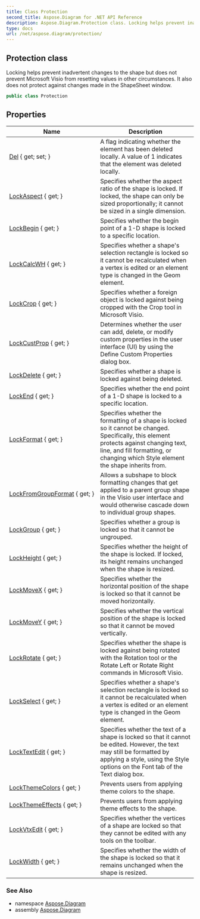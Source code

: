 ```yaml
---
title: Class Protection
second_title: Aspose.Diagram for .NET API Reference
description: Aspose.Diagram.Protection class. Locking helps prevent inadvertent changes to the shape but does not prevent Microsoft Visio from resetting values in other circumstances. It also does not protect against changes made in the ShapeSheet window
type: docs
url: /net/aspose.diagram/protection/
---
```

## Protection class

Locking helps prevent inadvertent changes to the shape but does not prevent Microsoft Visio from resetting values in other circumstances. It also does not protect against changes made in the ShapeSheet window.

```csharp
public class Protection
```

## Properties

| Name | Description |
| --- | --- |
| [Del](../../aspose.diagram/protection/del/) { get; set; } | A flag indicating whether the element has been deleted locally. A value of 1 indicates that the element was deleted locally. |
| [LockAspect](../../aspose.diagram/protection/lockaspect/) { get; } | Specifies whether the aspect ratio of the shape is locked. If locked, the shape can only be sized proportionally; it cannot be sized in a single dimension. |
| [LockBegin](../../aspose.diagram/protection/lockbegin/) { get; } | Specifies whether the begin point of a 1-D shape is locked to a specific location. |
| [LockCalcWH](../../aspose.diagram/protection/lockcalcwh/) { get; } | Specifies whether a shape's selection rectangle is locked so it cannot be recalculated when a vertex is edited or an element type is changed in the Geom element. |
| [LockCrop](../../aspose.diagram/protection/lockcrop/) { get; } | Specifies whether a foreign object is locked against being cropped with the Crop tool in Microsoft Visio. |
| [LockCustProp](../../aspose.diagram/protection/lockcustprop/) { get; } | Determines whether the user can add, delete, or modify custom properties in the user interface (UI) by using the Define Custom Properties dialog box. |
| [LockDelete](../../aspose.diagram/protection/lockdelete/) { get; } | Specifies whether a shape is locked against being deleted. |
| [LockEnd](../../aspose.diagram/protection/lockend/) { get; } | Specifies whether the end point of a 1-D shape is locked to a specific location. |
| [LockFormat](../../aspose.diagram/protection/lockformat/) { get; } | Specifies whether the formatting of a shape is locked so it cannot be changed. Specifically, this element protects against changing text, line, and fill formatting, or changing which Style element the shape inherits from. |
| [LockFromGroupFormat](../../aspose.diagram/protection/lockfromgroupformat/) { get; } | Allows a subshape to block formatting changes that get applied to a parent group shape in the Visio user interface and would otherwise cascade down to individual group shapes. |
| [LockGroup](../../aspose.diagram/protection/lockgroup/) { get; } | Specifies whether a group is locked so that it cannot be ungrouped. |
| [LockHeight](../../aspose.diagram/protection/lockheight/) { get; } | Specifies whether the height of the shape is locked. If locked, its height remains unchanged when the shape is resized. |
| [LockMoveX](../../aspose.diagram/protection/lockmovex/) { get; } | Specifies whether the horizontal position of the shape is locked so that it cannot be moved horizontally. |
| [LockMoveY](../../aspose.diagram/protection/lockmovey/) { get; } | Specifies whether the vertical position of the shape is locked so that it cannot be moved vertically. |
| [LockRotate](../../aspose.diagram/protection/lockrotate/) { get; } | Specifies whether the shape is locked against being rotated with the Rotation tool or the Rotate Left or Rotate Right commands in Microsoft Visio. |
| [LockSelect](../../aspose.diagram/protection/lockselect/) { get; } | Specifies whether a shape's selection rectangle is locked so it cannot be recalculated when a vertex is edited or an element type is changed in the Geom element. |
| [LockTextEdit](../../aspose.diagram/protection/locktextedit/) { get; } | Specifies whether the text of a shape is locked so that it cannot be edited. However, the text may still be formatted by applying a style, using the Style options on the Font tab of the Text dialog box. |
| [LockThemeColors](../../aspose.diagram/protection/lockthemecolors/) { get; } | Prevents users from applying theme colors to the shape. |
| [LockThemeEffects](../../aspose.diagram/protection/lockthemeeffects/) { get; } | Prevents users from applying theme effects to the shape. |
| [LockVtxEdit](../../aspose.diagram/protection/lockvtxedit/) { get; } | Specifies whether the vertices of a shape are locked so that they cannot be edited with any tools on the toolbar. |
| [LockWidth](../../aspose.diagram/protection/lockwidth/) { get; } | Specifies whether the width of the shape is locked so that it remains unchanged when the shape is resized. |

### See Also

* namespace [Aspose.Diagram](../../aspose.diagram/)
* assembly [Aspose.Diagram](../../)


